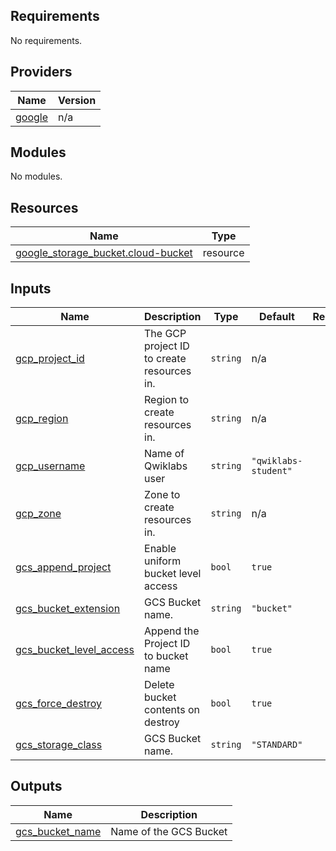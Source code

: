 ## Requirements

No requirements.

## Providers

| Name | Version |
|------|---------|
| <a name="provider_google"></a> [google](#provider\_google) | n/a |

## Modules

No modules.

## Resources

| Name | Type |
|------|------|
| [google_storage_bucket.cloud-bucket](https://registry.terraform.io/providers/hashicorp/google/latest/docs/resources/storage_bucket) | resource |

## Inputs

| Name | Description | Type | Default | Required |
|------|-------------|------|---------|:--------:|
| <a name="input_gcp_project_id"></a> [gcp\_project\_id](#input\_gcp\_project\_id) | The GCP project ID to create resources in. | `string` | n/a | yes |
| <a name="input_gcp_region"></a> [gcp\_region](#input\_gcp\_region) | Region to create resources in. | `string` | n/a | yes |
| <a name="input_gcp_username"></a> [gcp\_username](#input\_gcp\_username) | Name of Qwiklabs user | `string` | `"qwiklabs-student"` | no |
| <a name="input_gcp_zone"></a> [gcp\_zone](#input\_gcp\_zone) | Zone to create resources in. | `string` | n/a | yes |
| <a name="input_gcs_append_project"></a> [gcs\_append\_project](#input\_gcs\_append\_project) | Enable uniform bucket level access | `bool` | `true` | no |
| <a name="input_gcs_bucket_extension"></a> [gcs\_bucket\_extension](#input\_gcs\_bucket\_extension) | GCS Bucket name. | `string` | `"bucket"` | no |
| <a name="input_gcs_bucket_level_access"></a> [gcs\_bucket\_level\_access](#input\_gcs\_bucket\_level\_access) | Append the Project ID to bucket name | `bool` | `true` | no |
| <a name="input_gcs_force_destroy"></a> [gcs\_force\_destroy](#input\_gcs\_force\_destroy) | Delete bucket contents on destroy | `bool` | `true` | no |
| <a name="input_gcs_storage_class"></a> [gcs\_storage\_class](#input\_gcs\_storage\_class) | GCS Bucket name. | `string` | `"STANDARD"` | no |

## Outputs

| Name | Description |
|------|-------------|
| <a name="output_gcs_bucket_name"></a> [gcs\_bucket\_name](#output\_gcs\_bucket\_name) | Name of the GCS Bucket |
